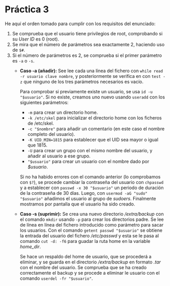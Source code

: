 # Práctica 3

He aquí el orden tomado para cumplir con los requisitos del enunciado:
1. Se comprueba que el usuario tiene privilegios de root, comprobando si su *User ID* es 0 (root).
2. Se mira que el número de parámetros sea exactamente 2, haciendo uso de `$#`.
3. Si el número de parámetros es 2, se comprueba si el primer parámetro es `-a` o `-s`.
    * **Caso -a (añadir):** See lee cada una línea del fichero con `while read -r usuario clave nombre`, y posteriormente se verifica en con `test -z` que ninguno de los tres parámetros necesarios es vacío.

        Para comprobar si previamente existe un usuario, se usa `id -u "$usuario"`. Si no existe, creamos uno nuevo usando `useradd` con los siguientes parámetros:     
        * `-m` para crear un directorio home.
        * `-k /etc/skel` para inicializar el directorio home con los ficheros de /etc/skel.
        * `-c "$nombre"` para añadir un comentario (en este caso el nombre completo del usuario).
        * `-K UID_MIN=1815` para establecer que el UID sea mayor o igual que 1815.
        * `-U` para crear un grupo con el mismo nombre del usuario, y añadir al usuario a ese grupo.
        * `"$usuario"` para crear un usuario con el nombre dado por *$usuario*.
        
        Si no ha habido errores con el comando anterior (lo comprobamos con `$?`), se procede cambiar la contraseña del usuario con `chpasswd` y a establecer con `passwd -x 30 "$usuario"` un periodo de duración de la contraseña de 30 días. Luego, con `usermod -aG "sudo" "$usuario"` añadimos el usuario al grupo de *sudoers*. Finalmente mostramos por pantalla que el usuario ha sido creado.
    * **Caso -s (suprimir):** Se crea una nuevo directorio */extra/backup* con el comando `mkdir` usando `-p` para crear los directorios padre. Se lee de línea en línea del fichero introducido como parámetro para sacar los usuarios. Con el comando `getent passwd "$usuario"` se obtiene la entrada del usuario del fichero */etc/passwd* y esta se le pasa al comando `cut -d: -f6` para guadar la ruta home en la variable *home_dir*.

        Se hace un respaldo del home de usuario, que se procederá a eliminar, y se guarda en el directorio */extra/backup* en formato *.tar* con el nombre del usuario. Se comprueba que se ha creado correctamente el backup y se procede a eliminar le usuario con el comando `userdel -fr "$usuario"`.
